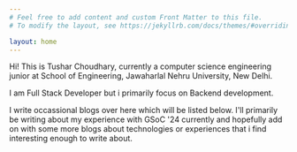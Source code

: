 ```yaml
---
# Feel free to add content and custom Front Matter to this file.
# To modify the layout, see https://jekyllrb.com/docs/themes/#overriding-theme-defaults

layout: home
---
```

Hi! This is Tushar Choudhary, currently a computer science engineering junior at School of Engineering, Jawaharlal Nehru University, New Delhi.

I am Full Stack Developer but i primarily focus on Backend development.

I write occassional blogs over here which will be listed below. I'll primarily be writing about my experience with GSoC '24 currently and hopefully add on with some more blogs about technologies or experiences that i find interesting enough to write about.